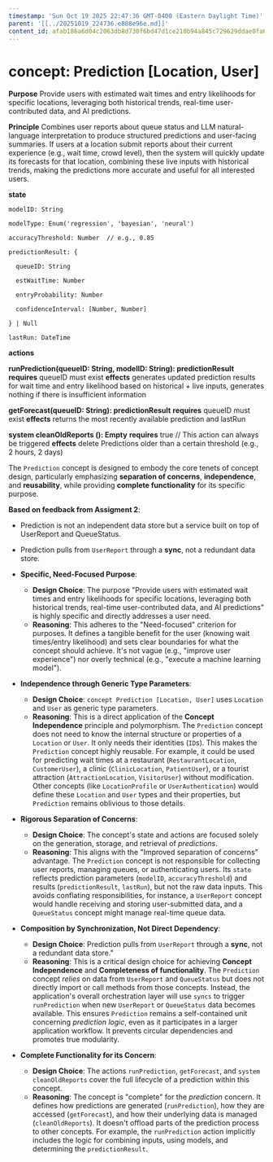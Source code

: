 ```yaml
---
timestamp: 'Sun Oct 19 2025 22:47:36 GMT-0400 (Eastern Daylight Time)'
parent: '[[../20251019_224736.e888e96e.md]]'
content_id: afab186a6d04c2063db8d730f6bd47d1ce210b94a845c729629ddae0fa646b43
---
```


# concept: Prediction \[Location, User]

**Purpose** Provide users with estimated wait times and entry likelihoods for specific locations, leveraging both historical trends, real-time user-contributed data, and AI predictions.

**Principle** Combines user reports about queue status and LLM natural-language interpretation
to produce structured predictions and user-facing summaries. If users at a location submit reports about their current experience (e.g., wait time, crowd level), then the system will quickly update its forecasts for that location, combining these live inputs with historical trends, making the predictions more accurate and useful for all interested users.

**state**

```
modelID: String

modelType: Enum('regression', 'bayesian', 'neural')

accuracyThreshold: Number  // e.g., 0.85 

predictionResult: {

  queueID: String

  estWaitTime: Number

  entryProbability: Number

  confidenceInterval: [Number, Number]
  
} | Null

lastRun: DateTime
```

**actions**

**runPrediction(queueID: String, modelID: String): predictionResult**
**requires** queueID must exist
**effects** generates updated prediction results for wait time and entry likelihood based on historical + live inputs, generates nothing if there is insufficient information

**getForecast(queueID: String): predictionResult**
**requires** queueID must exist
**effects** returns the most recently available prediction and lastRun

**system cleanOldReports (): Empty**
**requires** true // This action can always be triggered
**effects** delete Predictions older than a certain threshold (e.g., 2 hours, 2 days)

The `Prediction` concept is designed to embody the core tenets of concept design, particularly emphasizing **separation of concerns**, **independence**, and **reusability**, while providing **complete functionality** for its specific purpose.

**Based on feedback from Assigment 2**:

* Prediction is not an independent data store but a service built on top of UserReport and QueueStatus.

* Prediction pulls from `UserReport` through a **sync**, not a redundant data store.

* **Specific, Need-Focused Purpose**:
  * **Design Choice**: The purpose "Provide users with estimated wait times and entry likelihoods for specific locations, leveraging both historical trends, real-time user-contributed data, and AI predictions" is highly specific and directly addresses a user need.
  * **Reasoning**: This adheres to the "Need-focused" criterion for purposes. It defines a tangible benefit for the user (knowing wait times/entry likelihood) and sets clear boundaries for what the concept should achieve. It's not vague (e.g., "improve user experience") nor overly technical (e.g., "execute a machine learning model").

* **Independence through Generic Type Parameters**:
  * **Design Choice**: `concept Prediction [Location, User]` uses `Location` and `User` as generic type parameters.
  * **Reasoning**: This is a direct application of the **Concept Independence** principle and polymorphism. The `Prediction` concept does not need to know the internal structure or properties of a `Location` or `User`. It only needs their identities (`ID`s). This makes the `Prediction` concept highly reusable. For example, it could be used for predicting wait times at a restaurant (`RestaurantLocation`, `CustomerUser`), a clinic (`ClinicLocation`, `PatientUser`), or a tourist attraction (`AttractionLocation`, `VisitorUser`) without modification. Other concepts (like `LocationProfile` or `UserAuthentication`) would define these `Location` and `User` types and their properties, but `Prediction` remains oblivious to those details.

* **Rigorous Separation of Concerns**:
  * **Design Choice**: The concept's state and actions are focused solely on the generation, storage, and retrieval of *predictions*.
  * **Reasoning**: This aligns with the "Improved separation of concerns" advantage. The `Prediction` concept is not responsible for collecting user reports, managing queues, or authenticating users. Its `state` reflects prediction parameters (`modelID`, `accuracyThreshold`) and results (`predictionResult`, `lastRun`), but not the raw data inputs. This avoids conflating responsibilities, for instance, a `UserReport` concept would handle receiving and storing user-submitted data, and a `QueueStatus` concept might manage real-time queue data.

* **Composition by Synchronization, Not Direct Dependency**:
  * **Design Choice**: Prediction pulls from `UserReport` through a **sync**, not a redundant data store."
  * **Reasoning**: This is a critical design choice for achieving **Concept Independence** and **Completeness of functionality**. The `Prediction` concept *relies* on data from `UserReport` and `QueueStatus` but does not directly import or call methods from those concepts. Instead, the application's overall orchestration layer will use `syncs` to trigger `runPrediction` when new `UserReport` or `QueueStatus` data becomes available. This ensures `Prediction` remains a self-contained unit concerning *prediction logic*, even as it participates in a larger application workflow. It prevents circular dependencies and promotes true modularity.

* **Complete Functionality for its Concern**:
  * **Design Choice**: The actions `runPrediction`, `getForecast`, and `system cleanOldReports` cover the full lifecycle of a prediction within this concept.
  * **Reasoning**: The concept is "complete" for the *prediction* concern. It defines how predictions are generated (`runPrediction`), how they are accessed (`getForecast`), and how their underlying data is managed (`cleanOldReports`). It doesn't offload parts of the prediction process to other concepts. For example, the `runPrediction` action implicitly includes the logic for combining inputs, using models, and determining the `predictionResult`.
